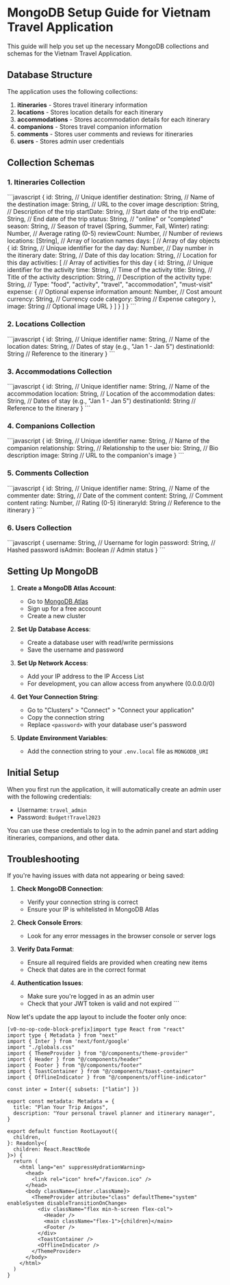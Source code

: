 # MongoDB Setup Guide for Vietnam Travel Application

This guide will help you set up the necessary MongoDB collections and schemas for the Vietnam Travel Application.

## Database Structure

The application uses the following collections:

1. **itineraries** - Stores travel itinerary information
2. **locations** - Stores location details for each itinerary
3. **accommodations** - Stores accommodation details for each itinerary
4. **companions** - Stores travel companion information
5. **comments** - Stores user comments and reviews for itineraries
6. **users** - Stores admin user credentials

## Collection Schemas

### 1. Itineraries Collection

\`\`\`javascript
{
  id: String,                // Unique identifier
  destination: String,       // Name of the destination
  image: String,             // URL to the cover image
  description: String,       // Description of the trip
  startDate: String,         // Start date of the trip
  endDate: String,           // End date of the trip
  status: String,            // "online" or "completed"
  season: String,            // Season of travel (Spring, Summer, Fall, Winter)
  rating: Number,            // Average rating (0-5)
  reviewCount: Number,       // Number of reviews
  locations: [String],       // Array of location names
  days: [                    // Array of day objects
    {
      id: String,            // Unique identifier for the day
      day: Number,           // Day number in the itinerary
      date: String,          // Date of this day
      location: String,      // Location for this day
      activities: [          // Array of activities for this day
        {
          id: String,        // Unique identifier for the activity
          time: String,      // Time of the activity
          title: String,     // Title of the activity
          description: String, // Description of the activity
          type: String,      // Type: "food", "activity", "travel", "accommodation", "must-visit"
          expense: {         // Optional expense information
            amount: Number,  // Cost amount
            currency: String, // Currency code
            category: String  // Expense category
          },
          image: String      // Optional image URL
        }
      ]
    }
  ]
}
\`\`\`

### 2. Locations Collection

\`\`\`javascript
{
  id: String,           // Unique identifier
  name: String,         // Name of the location
  dates: String,        // Dates of stay (e.g., "Jan 1 - Jan 5")
  destinationId: String // Reference to the itinerary
}
\`\`\`

### 3. Accommodations Collection

\`\`\`javascript
{
  id: String,           // Unique identifier
  name: String,         // Name of the accommodation
  location: String,     // Location of the accommodation
  dates: String,        // Dates of stay (e.g., "Jan 1 - Jan 5")
  destinationId: String // Reference to the itinerary
}
\`\`\`

### 4. Companions Collection

\`\`\`javascript
{
  id: String,           // Unique identifier
  name: String,         // Name of the companion
  relationship: String, // Relationship to the user
  bio: String,          // Bio description
  image: String         // URL to the companion's image
}
\`\`\`

### 5. Comments Collection

\`\`\`javascript
{
  id: String,           // Unique identifier
  name: String,         // Name of the commenter
  date: String,         // Date of the comment
  content: String,      // Comment content
  rating: Number,       // Rating (0-5)
  itineraryId: String   // Reference to the itinerary
}
\`\`\`

### 6. Users Collection

\`\`\`javascript
{
  username: String,     // Username for login
  password: String,     // Hashed password
  isAdmin: Boolean      // Admin status
}
\`\`\`

## Setting Up MongoDB

1. **Create a MongoDB Atlas Account**:
   - Go to [MongoDB Atlas](https://www.mongodb.com/cloud/atlas)
   - Sign up for a free account
   - Create a new cluster

2. **Set Up Database Access**:
   - Create a database user with read/write permissions
   - Save the username and password

3. **Set Up Network Access**:
   - Add your IP address to the IP Access List
   - For development, you can allow access from anywhere (0.0.0.0/0)

4. **Get Your Connection String**:
   - Go to "Clusters" > "Connect" > "Connect your application"
   - Copy the connection string
   - Replace `<password>` with your database user's password

5. **Update Environment Variables**:
   - Add the connection string to your `.env.local` file as `MONGODB_URI`

## Initial Setup

When you first run the application, it will automatically create an admin user with the following credentials:

- Username: `travel_admin`
- Password: `Budget!Travel2023`

You can use these credentials to log in to the admin panel and start adding itineraries, companions, and other data.

## Troubleshooting

If you're having issues with data not appearing or being saved:

1. **Check MongoDB Connection**:
   - Verify your connection string is correct
   - Ensure your IP is whitelisted in MongoDB Atlas

2. **Check Console Errors**:
   - Look for any error messages in the browser console or server logs

3. **Verify Data Format**:
   - Ensure all required fields are provided when creating new items
   - Check that dates are in the correct format

4. **Authentication Issues**:
   - Make sure you're logged in as an admin user
   - Check that your JWT token is valid and not expired
\`\`\`

Now let's update the app layout to include the footer only once:

```typescriptreact file="frontend/app/layout.tsx"
[v0-no-op-code-block-prefix]import type React from "react"
import type { Metadata } from "next"
import { Inter } from 'next/font/google'
import "./globals.css"
import { ThemeProvider } from "@/components/theme-provider"
import { Header } from "@/components/header"
import { Footer } from "@/components/footer"
import { ToastContainer } from "@/components/toast-container"
import { OfflineIndicator } from "@/components/offline-indicator"

const inter = Inter({ subsets: ["latin"] })

export const metadata: Metadata = {
  title: "Plan Your Trip Amigos",
  description: "Your personal travel planner and itinerary manager",
}

export default function RootLayout({
  children,
}: Readonly<{
  children: React.ReactNode
}>) {
  return (
    <html lang="en" suppressHydrationWarning>
      <head>
        <link rel="icon" href="/favicon.ico" />
      </head>
      <body className={inter.className}>
        <ThemeProvider attribute="class" defaultTheme="system" enableSystem disableTransitionOnChange>
          <div className="flex min-h-screen flex-col">
            <Header />
            <main className="flex-1">{children}</main>
            <Footer />
          </div>
          <ToastContainer />
          <OfflineIndicator />
        </ThemeProvider>
      </body>
    </html>
  )
}
